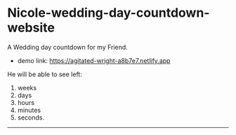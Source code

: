 # Nicole-wedding-day-countdown-website

A Wedding day countdown for my Friend.
* demo link: https://agitated-wright-a8b7e7.netlify.app

He will be able to see left:<br>
  1. weeks
  2. days
  3. hours
  4. minutes
  5. seconds.

---

